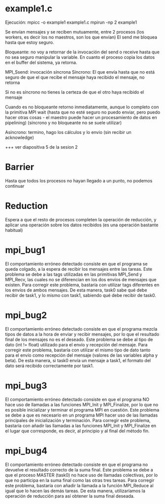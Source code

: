 # example1.c
Ejecución:
mpicc -o example1 example1.c 
mpirun -np 2 example1

Se envían mensajes y se reciben mutuamente, entre 2 procesos (los workers, es decir los no maestros, son los que envían)
El send me bloquea hasta que estoy seguro.

Bloqueante: no voy a retornar de la invocación del send o receive hasta que no sea seguro manipular la variable.
En cuanto el proceso copia los datos en el buffer del sistema, ya retorna.

MPI_Ssend: invocación síncrona
Síncrono: El que envía hasta que no está seguro de que el que recibe el mensaje haya recibido el mensaje, no retorna

Si no es síncrono no tienes la certeza de que el otro haya recibido el mensaje

Cuando es no bloqueante retorno inmediatamente, aunque lo completo con la primitiva MPI wait (hasta que no esté seguro no puedo enviar, pero puedo hacer otras cosas - el maestro puede hacer un procesamiento de datos en pipelining) (síncrono y no bloqueante no se suele utilizar)

Asíncrono: termino, hago los cálculos y lo envío (sin recibir un acknowledge)

+++ ver diapositiva 5 de la sesion 2


# Barrier
Hasta que todos los procesos no hayan llegado a un punto, no podemos continuar

# Reduction
Espera a que el resto de procesos completen la operación de reducción, y aplicar una operación sobre los datos recibidos (es una operación bastante habitual)


# mpi_bug1
El comportamiento erróneo detectado consiste en que el programa se queda colgado, a la espera de recibir los mensajes entre las tareas.
Este problema se debe a las tags utilizadas en las primitivas MPI_Send y MPI_Recv, las cuales no se diferencian en los dos envíos de mensajes que existen.
Para corregir este problema, bastaría con utilizar tags diferentes en los envíos de ambos mensajes. De esta manera, task0 sabe qué debe recibir de task1, y lo mismo con task1, sabiendo qué debe recibir de task0.

# mpi_bug2
El comportamiento erróneo detectado consiste en que el programa mezcla tipos de datos a la hora de enviar y recibir mensajes, por lo que el resultado final de los mensajes no es el deseado.
Este problema se debe al tipo de dato (int != float) utilizado para el envío y recepción del mensaje.
Para corregir este problema, bastaría con utilizar el mismo tipo de dato tanto para el envío como recepción del mensaje (valores de las variables alpha y beta). De esta manera, si task0 envía un mensaje a task1, el formato del dato será recibido correctamente por task1.

# mpi_bug3
El comportamiento erróneo detectado consiste en que el programa NO hace uso de llamadas a las funciones MPI_Init y MPI_Finalize, por lo que no es posible inicializar y terminar el programa MPI en cuestión.
Este problema se debe a que es necesario en un programa MPI hacer uso de las llamadas principales de inicialización y terminación.
Para corregir este problema, bastaría con añadir las llamadas a las funciones MPI_Init y MPI_Finalize en el lugar que corresponde, es decir, al principio y al final del método fin.

# mpi_bug4
El comportamiento erróneo detectado consiste en que el programa no devuelve el resultado correcto de la suma final.
Este problema se debe a que el proceso MASTER (task0) no hace uso de llamadas colectivas, por lo que no participa en la suma final como las otras tres tareas.
Para corregir este problema, bastaría con añadir la llamada a la función MPI_Reduce al igual que lo hacen las demás tareas. De esta manera, utilizaríamos la operación de reducción para así obtener la suma final deseada.

